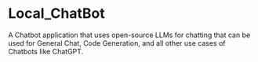 # Local_ChatBot
A Chatbot application that uses open-source LLMs for chatting that can be used for General Chat, Code Generation, and all other use cases of Chatbots like ChatGPT.
